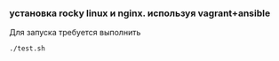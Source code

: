 ### установка rocky linux и nginx. используя vagrant+ansible


Для запуска требуется выполнить

```bash
./test.sh
```